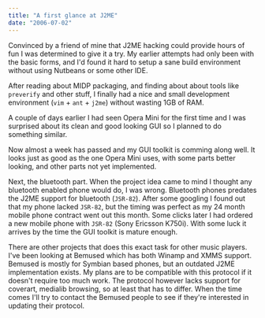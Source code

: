 ```yaml
---
title: "A first glance at J2ME"
date: "2006-07-02"
---
```


Convinced by a friend of mine that J2ME hacking could provide hours of fun I was determined to give it a try. My earlier attempts had only been with the basic forms, and I'd found it hard to setup a sane build environment without using Nutbeans or some other IDE.

After reading about MIDP packaging, and finding about about tools like `preverify` and other stuff, I finally had a nice and small development environment (`vim` + `ant` + `j2me`) without wasting 1GB of RAM.

A couple of days earlier I had seen Opera Mini for the first time and I was surprised about its clean and good looking GUI so I planned to do something similar.

Now almost a week has passed and my GUI toolkit is comming along well. It looks just as good as the one Opera Mini uses, with some parts better looking, and other parts not yet implemented.

Next, the bluetooth part. When the project idea came to mind I thought any bluetooth enabled phone would do, I was wrong. Bluetooth phones predates the J2ME support for bluetooth (`JSR-82`). After some googling I found out that my phone lacked `JSR-82`, but the timing was perfect as my 24 month mobile phone contract went out this month. Some clicks later I had ordered a new mobile phone with `JSR-82` (Sony Ericsson K750i). With some luck it arrives by the time the GUI toolkit is mature enough.

There are other projects that does this exact task for other music players. I've been looking at Bemused which has both Winamp and XMMS support. Bemused is mostly for Symbian based phones, but an outdated J2ME implementation exists. My plans are to be compatible with this protocol if it doesn't require too much work. The protocol however lacks support for coverart, medialib browsing, so at least that has to differ. When the time comes I'll try to contact the Bemused people to see if they're interested in updating their protocol.
